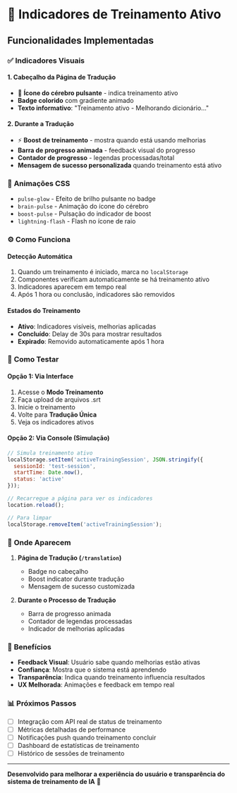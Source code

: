 # 🧠 Indicadores de Treinamento Ativo

## Funcionalidades Implementadas

### ✅ **Indicadores Visuais**

#### 1. **Cabeçalho da Página de Tradução**
- 🧠 **Ícone do cérebro pulsante** - indica treinamento ativo
- **Badge colorido** com gradiente animado
- **Texto informativo**: "Treinamento ativo - Melhorando dicionário..."

#### 2. **Durante a Tradução**
- ⚡ **Boost de treinamento** - mostra quando está usando melhorias
- **Barra de progresso animada** - feedback visual do progresso
- **Contador de progresso** - legendas processadas/total
- **Mensagem de sucesso personalizada** quando treinamento está ativo

### 🎨 **Animações CSS**

- `pulse-glow` - Efeito de brilho pulsante no badge
- `brain-pulse` - Animação do ícone do cérebro
- `boost-pulse` - Pulsação do indicador de boost
- `lightning-flash` - Flash no ícone de raio

### ⚙️ **Como Funciona**

#### **Detecção Automática**
1. Quando um treinamento é iniciado, marca no `localStorage`
2. Componentes verificam automaticamente se há treinamento ativo
3. Indicadores aparecem em tempo real
4. Após 1 hora ou conclusão, indicadores são removidos

#### **Estados do Treinamento**
- **Ativo**: Indicadores visíveis, melhorias aplicadas
- **Concluído**: Delay de 30s para mostrar resultados
- **Expirado**: Removido automaticamente após 1 hora

### 🧪 **Como Testar**

#### **Opção 1: Via Interface**
1. Acesse o **Modo Treinamento** 
2. Faça upload de arquivos .srt
3. Inicie o treinamento
4. Volte para **Tradução Única**
5. Veja os indicadores ativos

#### **Opção 2: Via Console (Simulação)**
```javascript
// Simula treinamento ativo
localStorage.setItem('activeTrainingSession', JSON.stringify({
  sessionId: 'test-session',
  startTime: Date.now(),
  status: 'active'
}));

// Recarregue a página para ver os indicadores
location.reload();

// Para limpar
localStorage.removeItem('activeTrainingSession');
```

### 📍 **Onde Aparecem**

1. **Página de Tradução (`/translation`)**
   - Badge no cabeçalho
   - Boost indicator durante tradução
   - Mensagem de sucesso customizada

2. **Durante o Processo de Tradução**
   - Barra de progresso animada
   - Contador de legendas processadas
   - Indicador de melhorias aplicadas

### 🔧 **Benefícios**

- **Feedback Visual**: Usuário sabe quando melhorias estão ativas
- **Confiança**: Mostra que o sistema está aprendendo
- **Transparência**: Indica quando treinamento influencia resultados
- **UX Melhorada**: Animações e feedback em tempo real

### 📊 **Próximos Passos**

- [ ] Integração com API real de status de treinamento
- [ ] Métricas detalhadas de performance
- [ ] Notificações push quando treinamento concluir
- [ ] Dashboard de estatísticas de treinamento
- [ ] Histórico de sessões de treinamento

---

**Desenvolvido para melhorar a experiência do usuário e transparência do sistema de treinamento de IA** 🚀

